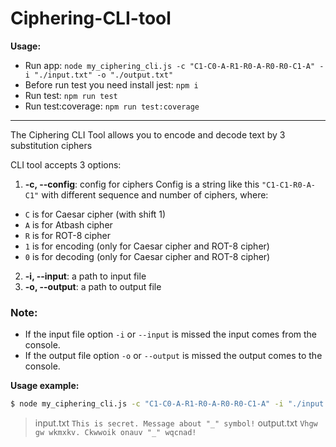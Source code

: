 # Ciphering-CLI-tool

**Usage:** 

- Run app: `node my_ciphering_cli.js -c "C1-C0-A-R1-R0-A-R0-R0-C1-A" -i "./input.txt" -o "./output.txt"`
- Before  run test you need install jest: `npm i`
- Run test: `npm run test`
- Run test:coverage: `npm run test:coverage`

-----------------------------------------------------------------------------

The Ciphering CLI Tool allows you to encode and decode text by 3 substitution ciphers

CLI tool accepts 3 options:

1.  **-c, --config**: config for ciphers Config is a string like this `"C1-C1-R0-A-C1"` with different sequence and number of ciphers, where:

- `C` is for Caesar cipher (with shift 1)
- `A` is for Atbash cipher
- `R` is for ROT-8 cipher
- `1` is for encoding (only for Caesar cipher and ROT-8 cipher)
- `0` is for decoding (only for Caesar cipher and ROT-8 cipher)

2.  **-i, --input**: a path to input file
3.  **-o, --output**: a path to output file

### Note:

- If the input file option `-i` or `--input` is missed the input comes from the console.
- If the output file option `-o` or `--output` is missed the output comes to the console.

**Usage example:**

```bash
$ node my_ciphering_cli.js -c "C1-C0-A-R1-R0-A-R0-R0-C1-A" -i "./input.txt" -o "./output.txt"
```

> input.txt `This is secret. Message about "_" symbol!`
> output.txt `Vhgw gw wkmxkv. Ckwwoik onauv "_" wqcnad!`
